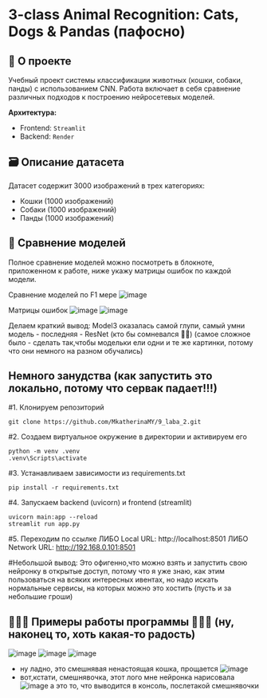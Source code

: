 # 3-class Animal Recognition: Cats, Dogs & Pandas (пафосно)

## 📖 О проекте
Учебный проект системы классификации животных (кошки, собаки, панды) с использованием CNN. Работа включает в себя сравнение различных подходов к построению нейросетевых моделей.

**Архитектура:**
- Frontend: `Streamlit`
- Backend: `Render`

## 🗃️ Описание датасета
Датасет содержит 3000 изображений в трех категориях:
- Кошки (1000 изображений)
- Собаки (1000 изображений)
- Панды (1000 изображений)


## 🧮 Сравнение моделей
Полное сравнение моделей можно посмотреть в блокноте, приложенном к работе, ниже укажу матрицы ошибок по каждой модели.

Сравнение моделей по F1 мере
![image](https://github.com/user-attachments/assets/b3d00dc7-3313-4a38-a541-2c5d191591ec)

Матрицы ошибок
![image](https://github.com/user-attachments/assets/1aae4acc-658d-4812-ac60-3245a3183f4c)
![image](https://github.com/user-attachments/assets/8ecd0895-d234-4e76-99a6-770ccbf7535e)

Делаем краткий вывод: Model3 оказалась самой глупи, самый умни модель - последняя - ResNet (кто бы сомневался 🤷‍♀️)
(самое сложное было - сделать так,чтобы модельки ели одни и те же картинки, потому что они немного на разном обучались)

## Немного занудства (как запустить это локально, потому что сервак падает!!!)
#1. Клонируем репозиторий
```
git clone https://github.com/MkatherinaMY/9_laba_2.git
```
#2. Создаем виртуальное окружение в директории и активируем его
```
python -m venv .venv
.venv\Scripts\activate 
```
#3. Устанавливаем зависимости из requirements.txt
```
pip install -r requirements.txt
```
#4. Запускаем backend (uvicorn) и frontend (streamlit)
```
uvicorn main:app --reload
streamlit run app.py
```
#5. Переходим по ссылке 
ЛИБО
Local URL: http://localhost:8501
ЛИБО
Network URL: http://192.168.0.101:8501

#Небольшой вывод:
Это офигенно,что можно взять и запустить свою нейронку в открытые доступ, потому что я уже знаю, как этим пользоваться на всяких интересных ивентах, но надо искать нормальные сервисы, на которых можно это хостить (пусть и за небольшие гроши)

## 🦾🦾🦾 Примеры работы программы 🦾🦾🦾 (ну, наконец то, хоть какая-то радость)

![image](https://github.com/user-attachments/assets/eb0e633e-d889-434c-a57e-9d78b9478228)
![image](https://github.com/user-attachments/assets/cee731b9-1ba7-4b45-9c2d-dd608abfd939)
![image](https://github.com/user-attachments/assets/137c48c1-e0fb-47d3-88c1-b4e88c133c6b) 
- ну ладно, это смешнявая ненастоящая кошка, прощается
![image](https://github.com/user-attachments/assets/ae9c493e-2e5f-4706-8226-e9d310e93708) 
- вот,кстати,  смешнявочка, этот лого мне нейронка нарисовала
![image](https://github.com/user-attachments/assets/1681d5ce-2088-40a3-829f-8012669f765f)
а это то, что выводится в консоль, послетакой смешнявочки

